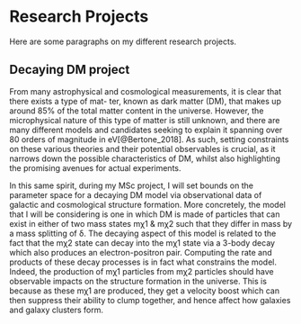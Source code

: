 # Research Projects

Here are some paragraphs on my different research projects.


## Decaying DM project
From many astrophysical and cosmological measurements, it is clear that there exists a type of mat-
ter, known as dark matter (DM), that makes up around 85% of the total matter content in the universe.
However, the microphysical nature of this type of matter is still unknown, and there are many different
models and candidates seeking to explain it spanning over 80 orders of magnitude in eV[@Bertone_2018]. As such, setting constraints on these various theories and their potential observables is crucial, as it narrows down the possible characteristics of DM, whilst also highlighting the promising avenues for actual experiments.

In this same spirit, during my MSc project, I will set bounds on the parameter space for a decaying DM
model via observational data of galactic and cosmological structure formation. More concretely, the model that I will be considering is one in which DM is made of particles that can exist in either of two mass states mχ1 & mχ2 such that they differ in mass by a mass splitting of δ. The decaying aspect of this model is related to the fact that the mχ2 state can decay into the mχ1 state via a 3-body decay which also produces an electron-positron pair. Computing the rate and products of these decay processes is in fact what constrains the model. Indeed, the production of mχ1 particles from mχ2 particles should have observable impacts on the structure formation in the universe. This is because as these mχ1 are produced, they get a velocity boost which can then suppress their ability to clump together, and hence affect how galaxies and galaxy clusters form.